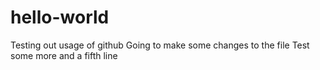 # hello-world
Testing out usage of github
Going to make some changes to the file
Test some more
and a fifth line

